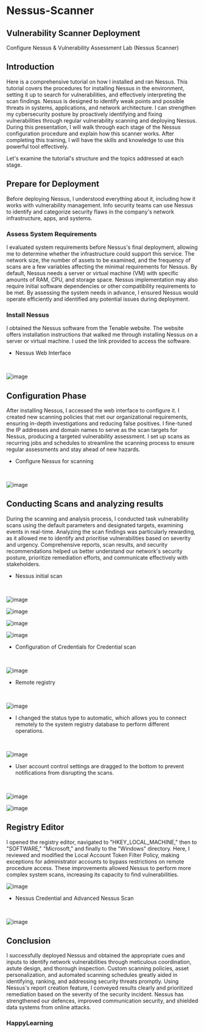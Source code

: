 # Nessus-Scanner

## Vulnerability Scanner Deployment

Configure Nessus &amp; Vulnerability Assessment Lab (Nessus Scanner)

## Introduction

Here is a comprehensive tutorial on how I installed and ran Nessus. This tutorial covers the procedures for installing Nessus in the environment, setting it up to search for vulnerabilities, and effectively interpreting the scan findings. Nessus is designed to identify weak points and possible threats in systems, applications, and network architecture. I can strengthen my cybersecurity posture by proactively identifying and fixing vulnerabilities through regular vulnerability scanning and deploying Nessus. During this presentation, I will walk through each stage of the Nessus configuration procedure and explain how this scanner works. After completing this training, I will have the skills and knowledge to use this powerful tool effectively.

Let's examine the tutorial's structure and the topics addressed at each stage.

## Prepare for Deployment

Before deploying Nessus, I understood everything about it, including how it works with vulnerability management. Info security teams can use Nessus to identify and categorize security flaws in the company's network infrastructure, apps, and systems.
  
### Assess System Requirements

I evaluated system requirements before Nessus's final deployment, allowing me to determine whether the infrastructure could support this service. The network size, the number of assets to be examined, and the frequency of scans are a few variables affecting the minimal requirements for Nessus. By default, Nessus needs a server or virtual machine (VM) with specific amounts of RAM, CPU, and storage space. Nessus implementation may also require initial software dependencies or other compatibility requirements to be met. By assessing the system needs in advance, I ensured Nessus would operate efficiently and identified any potential issues during deployment.

### Install Nessus
I obtained the Nessus software from the Tenable website. The website offers installation instructions that walked me through installing Nessus on a server or virtual machine. I used the link provided to access the software.

- Nessus Web Interface
<br>

![image](https://github.com/Kamgreen50/Nessus-Scanner/assets/148400787/58ac15e3-4e2a-49b2-9984-56d268a1ba34)

## Configuration Phase

After installing Nessus, I accessed the web interface to configure it. I created new scanning policies that met our organizational requirements, ensuring in-depth investigations and reducing false positives. I fine-tuned the IP addresses and domain names to serve as the scan targets for Nessus, producing a targeted vulnerability assessment. I set up scans as recurring jobs and schedules to streamline the scanning process to ensure regular assessments and stay ahead of new hazards.

- Configure Nessus for scanning
<br>

![image](https://github.com/Kamgreen50/Nessus-Scanner/assets/148400787/0af3dfe1-371b-4059-8acb-3de248562116)


## Conducting Scans and analyzing results

During the scanning and analysis process, I conducted task vulnerability scans using the default parameters and designated targets, examining events in real-time. Analyzing the scan findings was particularly rewarding, as it allowed me to identify and prioritise vulnerabilities based on severity and urgency. Comprehensive reports, scan results, and security recommendations helped us better understand our network's security posture, prioritize remediation efforts, and communicate effectively with stakeholders.

- Nessus initial scan
<br>

![image](https://github.com/Kamgreen50/Nessus-Scanner/assets/148400787/b2d2ef50-5ab7-470b-b9dd-76ab87d2c17d)

![image](https://github.com/Kamgreen50/Nessus-Scanner/assets/148400787/6fc4bd6e-8c66-480f-8614-4623e6535034)

![image](https://github.com/Kamgreen50/Nessus-Scanner/assets/148400787/7d5f6c4a-6ea0-4ff8-8873-212f8afa44eb)

![image](https://github.com/Kamgreen50/Nessus-Scanner/assets/148400787/f2d699c6-9c65-4648-9ee0-2931b26061cf)


- Configuration of Credentials for Credential scan
<br>

![image](https://github.com/Kamgreen50/Nessus-Scanner/assets/148400787/c4757733-c571-4950-bb42-99d062a10724)

- Remote registry
<br>

![image](https://github.com/Kamgreen50/Nessus-Scanner/assets/148400787/5c7220d2-7c7b-414c-b788-cc6f6dc28b5b)

- I changed the status type to automatic, which allows you to connect remotely to the system registry database to perform different operations.
<br>

![image](https://github.com/Kamgreen50/Nessus-Scanner/assets/148400787/d284de17-5ea5-476f-8ccb-c8b2e3031f62)

- User account control settings are dragged to the bottom to prevent notifications from disrupting the scans.
<br>

![image](https://github.com/Kamgreen50/Nessus-Scanner/assets/148400787/25574006-3515-46d1-9b00-35528ea2dea5)

![image](https://github.com/Kamgreen50/Nessus-Scanner/assets/148400787/f3cf732b-79ec-4c09-8a87-80c60d08823a)


## Registry Editor
I opened the registry editor, navigated to "HKEY_LOCAL_MACHINE," then to "SOFTWARE," "Microsoft," and finally to the "Windows" directory. Here, I reviewed and modified the Local Account Token Filter Policy, making exceptions for administrator accounts to bypass restrictions on remote procedure access. These improvements allowed Nessus to perform more complex system scans, increasing its capacity to find vulnerabilities.
<br>

![image](https://github.com/Kamgreen50/Nessus-Scanner/assets/148400787/de030734-3e10-4d3d-8905-0ebf9b600ae7)

- Nessus Credential and Advanced Nessus Scan
<br>

![image](https://github.com/Kamgreen50/Nessus-Scanner/assets/148400787/2f19c35f-d5e9-4001-b95f-1be8c4b3b6f5)


## Conclusion
I successfully deployed Nessus and obtained the appropriate cues and inputs to identify network vulnerabilities through meticulous coordination, astute design, and thorough inspection. Custom scanning policies, asset personalization, and automated scanning schedules greatly aided in identifying, ranking, and addressing security threats promptly. Using Nessus's report creation feature, I conveyed results clearly and prioritized remediation based on the severity of the security incident. Nessus has strengthened our defences, improved communication security, and shielded data systems from online attacks.

### HappyLearning
